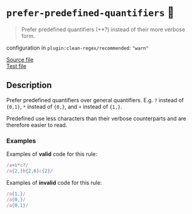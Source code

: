 # `prefer-predefined-quantifiers` :wrench:

> Prefer predefined quantifiers (+\*?) instead of their more verbose form.

configuration in `plugin:clean-regex/recommended`: `"warn"`

<!-- prettier-ignore -->
[Source file](https://github.com/RunDevelopment/eslint-plugin-clean-regex/blob/master/lib/rules/prefer-predefined-quantifiers.ts) <br> [Test file](https://github.com/RunDevelopment/eslint-plugin-clean-regex/blob/master/tests/lib/rules/prefer-predefined-quantifiers.ts)

## Description

Prefer predefined quantifiers over general quantifiers. E.g. `?` instead of
`{0,1}`, `*` instead of `{0,}`, and `+` instead of `{1,}`.

Predefined use less characters than their verbose counterparts and are therefore
easier to read.

### Examples

Examples of **valid** code for this rule:

<!-- prettier-ignore -->
```js
/a+b*c?/
/a{2,}b{2,6}c{2}/
```

Examples of **invalid** code for this rule:

<!-- prettier-ignore -->
```js
/a{1,}/
/a{0,}/
/a{0,1}/
```
